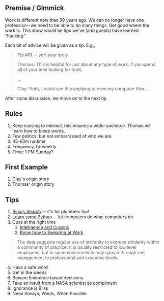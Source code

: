 ## Premise / Gimmick
Work is different now than 50 years ago.  We can no longer have one profession--we need to be able to do many things.  Get good where the work is.  This show would be tips we've (and guests) have learned "hacking."

Each bit of advice will be given as a tip. E.g.,

> Tip #10 -- sort your tools
> 
> Thomas: This is helpful for just about any type of work.  If you spend all of your time looking for tools.
> 
> ...
> 
> Clay: Yeah, I could see this applying to even my computer files...

After some discussion, we move on to the next tip.

## Rules
1. Keep cussing to minimal, this ensures a wider audience.  Thomas will learn how to bleep words.
2. Few politics, but not embarrassed of who we are.
3. 45-60m runtime
4. Frequency, bi-weekly
5. Time: 1 PM Sunday?

## First Example
1. Clay's origin story
2. Thomas' origin story

## Tips
1. [Binary Search](https://en.wikipedia.org/wiki/Binary_search_algorithm) -- it's for plumbers too!
2. [Learn some Python](https://automatetheboringstuff.com/) -- let computers do what computers do
3. Cuss at the right time
   1. [Intelligence and Cussing](https://cpb-us-w2.wpmucdn.com/campuspress.yale.edu/dist/a/1215/files/2016/05/Giordano-rg5y5r.pdf)
   2. [Know how to Swearing at Work](https://www.researchgate.net/publication/238326248_Swearing_at_work_and_permissive_leadership_culture_When_anti-social_becomes_social_and_incivility_is_acceptable)
> The data suggests regular use of profanity to express solidarity within a community of practice. It is usually restricted to low level employees, but in some environments may spread through line management to professional and executive levels.
4. Have a safe word
5. Get in the weeds
6. Beware Eminence based decisions
7. Take an insult from a NASA scientist as compliment
8. Ignorance is Bliss
9. Need Always; Wants, When Possible
